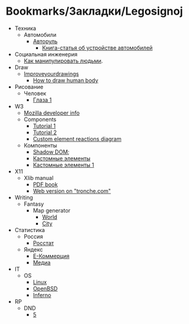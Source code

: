 # Bookmarks/Закладки/Legosignoj

* Техника
  * Автомобили
    * [Авторуль](https://1avtorul.ru/)
      * [Книга-статья об устройстве автомобилей](https://1avtorul.ru/ustrojstvo-avtomobilya.html)
* Социальная инженерия
  * [Как манипулировать людьми](https://www.forbes.ru/forbeslife/388011-iskusstvo-obmana-kak-nauchitsya-izoshchrenno-manipulirovat-lyudmi).
* Draw
  * [Improveyourdrawings](https://improveyourdrawings.com/)
    * [How to draw human body](https://improveyourdrawings.com/2018/04/how-to-draw-the-human-body-in-a-3-4-view/)
* Рисование
  * Человек
    * [Глаза 1](https://artrecept.com/risunok/chelovek/kak-risovat-glaza)
* W3
  * [Mozilla developer info](https://developer.mozilla.org)
  * Components
    * [Tutorial 1](https://www.robinwieruch.de/web-components-tutorial)
    * [Tutorial 2](https://medium.com/blue-harvest-tech-blog/simple-but-effective-web-components-7feb989c26d9)
    * [Custom element reactions diagram](https://andyogo.github.io/custom-element-reactions-diagram/)
  * Компоненты
    * [Shadow DOM](https://learn.javascript.ru/shadow-dom);
    * [Кастомные элементы](https://learn.javascript.ru/custom-elements)
    * [Кастомные элементы 1](https://developers.google.com/web/fundamentals/web-components/customelements?hl=ru)
* X11
  * Xlib manual
    * [PDF book](/doc/lib/it/code/x/xlib.pdf)
    * [Web version on "tronche.com"](https://tronche.com/gui/x/xlib/)
* Writing
  * Fantasy
    * Map generator
      * [World](https://azgaar.github.io/Fantasy-Map-Generator/)
      * [City](https://watabou.itch.io/medieval-fantasy-city-generator/)
* Статистика
  * Россия
    * [Росстат](https://rosstat.gov.ru/)
  * Яндекс
    * [E-Коммерция](https://yandex.ru/company/researches/?tag=ecommerce)
    * [Медиа](https://yandex.ru/company/researches/?tag=media)
* IT
  * OS
    * [Linux](linux)
    * [OpenBSD](openbsd)
    * [Inferno](inferno)
* RP
  * DND
    * [5](rp/dnd/5)
